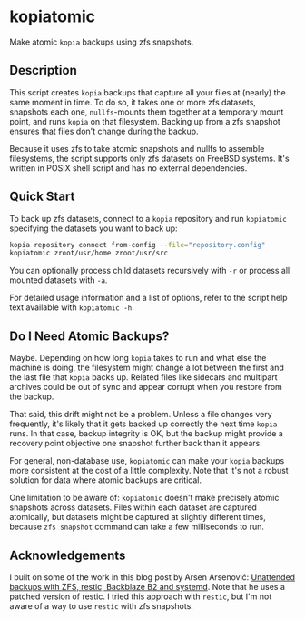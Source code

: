 # kopiatomic

Make atomic `kopia` backups using zfs snapshots.

## Description

This script creates `kopia` backups that capture all your files at (nearly) the same moment in time.
To do so, it takes one or more zfs datasets, snapshots each one, `nullfs`-mounts them together at a temporary mount point, and runs `kopia` on that filesystem.
Backing up from a zfs snapshot ensures that files don't change during the backup.

Because it uses zfs to take atomic snapshots and nullfs to assemble filesystems, the script supports only zfs datasets on FreeBSD systems.
It's written in POSIX shell script and has no external dependencies.

## Quick Start

To back up zfs datasets, connect to a `kopia` repository and run `kopiatomic` specifying the datasets you want to back up:

```sh
kopia repository connect from-config --file="repository.config"
kopiatomic zroot/usr/home zroot/usr/src
```

You can optionally process child datasets recursively with `-r` or process all mounted datasets with `-a`.

For detailed usage information and a list of options, refer to the script help text available with `kopiatomic -h`.

## Do I Need Atomic Backups?

Maybe.
Depending on how long `kopia` takes to run and what else the machine is doing, the filesystem might change a lot between the first and the last file that `kopia` backs up.
Related files like sidecars and multipart archives could be out of sync and appear corrupt when you restore from the backup.

That said, this drift might not be a problem.
Unless a file changes very frequently, it's likely that it gets backed up correctly the next time `kopia` runs.
In that case, backup integrity is OK, but the backup might provide a recovery point objective one snapshot further back than it appears.

For general, non-database use, `kopiatomic` can make your `kopia` backups more consistent at the cost of a little complexity.
Note that it's not a robust solution for data where atomic backups are critical.

One limitation to be aware of: `kopiatomic` doesn't make precisely atomic snapshots across datasets.
Files within each dataset are captured atomically, but datasets might be captured at slightly different times, because `zfs snapshot` command can take a few milliseconds to run.

## Acknowledgements

I built on some of the work in this blog post by Arsen Arsenović: [Unattended backups with ZFS, restic, Backblaze B2 and systemd](https://www.aarsen.me/posts/2022-02-15-sweet-unattended-backups.html). Note that he uses a patched version of restic. I tried this approach with `restic`, but I'm not aware of a way to use `restic` with zfs snapshots.


